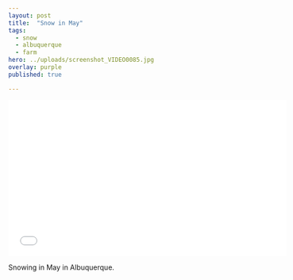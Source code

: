 ```yaml
---
layout: post
title:  "Snow in May"
tags:
  - snow
  - albuquerque
  - farm
hero: ../uploads/screenshot_VIDEO0085.jpg
overlay: purple
published: true

---
```


<iframe width="560" height="315" src="../uploads/VIDEO0085.mp4" frameborder="0">Snow in May</iframe>

Snowing in May in Albuquerque.